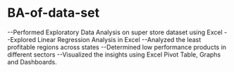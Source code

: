 # BA-of-data-set

--Performed Exploratory Data Analysis on super store dataset using Excel
--Explored Linear Regression Analysis in Excel
--Analyzed the least profitable regions across states
--Determined low performance products in different sectors
--Visualized the insights using Excel Pivot Table, Graphs and Dashboards.
